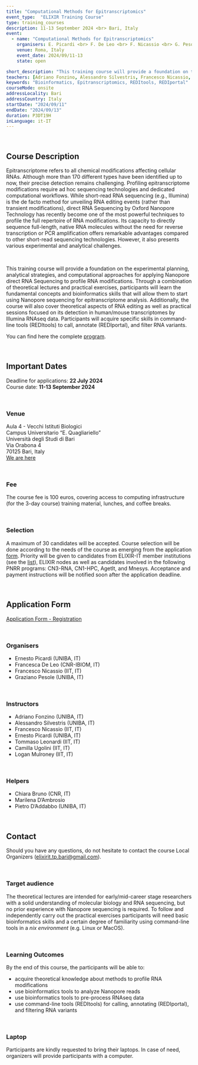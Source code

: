 ```yaml
---
title: "Computational Methods for Epitranscriptomics"
event_type:  "ELIXIR Training Course"
type: training_courses
description: 11-13 September 2024 <br> Bari, Italy
event:
  - name: "Computational Methods for Epitranscriptomics"
    organisers: E. Picardi <br> F. De Leo <br> F. Nicassio <br> G. Pesole
    venue: Roma, Italy
    event_date: 2024/09/11-13
    state: open

short_description: "This training course will provide a foundation on the experimental planning, analytical strategies, and computational approaches for applying Nanopore direct RNA Sequencing to profile RNA modifications."
teachers: [Adriano Fonzino, Alessandro Silvestris, Francesco Nicassio, Ernesto Picardi, Tommaso Leonardi, Camilla Ugolini, Logan Mulroney]
keywords: "Bioinformatics, Epitranscriptomics, REDItools, REDIportal"
courseMode: onsite
addressLocality: Bari
addressCountry: Italy
startDate: "2024/09/11"
endDate: "2024/09/13"
duration: P3DT19H
inLanguage: it-IT   
---
```


<br>

## Course Description

Epitranscriptome refers to all chemical modifications affecting cellular RNAs. Although more than 170 different types have been identified up to now, their precise detection remains challenging. Profiling epitranscriptome modifications require ad hoc sequencing technologies and dedicated computational workflows. While short-read RNA sequencing (e.g., Illumina) is the de facto method for unveiling RNA editing events (rather than transient modifications), direct RNA Sequencing by Oxford Nanopore Technology has recently become one of the most powerful techniques to profile the full repertoire of RNA modifications. Its capacity to directly sequence full-length, native RNA molecules without the need for reverse transcription or PCR amplification offers remarkable advantages compared to other short-read sequencing technologies. However, it also presents various experimental and analytical challenges.

<br>

This training course will provide a foundation on the experimental planning, analytical strategies, and computational approaches for applying Nanopore direct RNA Sequencing to profile RNA modifications. Through a combination of theoretical lectures and practical exercises, participants will learn the fundamental concepts and bioinformatics skills that will allow them to start using Nanopore sequencing for epitranscriptome analysis. Additionally, the course will also cover theoretical aspects of RNA editing as well as practical sessions focused on its detection in human/mouse transcriptomes by Illumina RNAseq data. Participants will acquire specific skills in command-line tools (REDItools) to call, annotate (REDIportal), and filter RNA variants.

You can find here the complete [program](https://docs.google.com/document/d/1dxu3OFrOvllSAV36AZqIyslyePhazyST/edit). 

<br>

## Important Dates

Deadline for applications: **22 July 2024** <br>
Course date: **11-13 September 2024** <br>

<br>

### Venue

Aula 4 - Vecchi Istituti Biologici<br>
Campus Universitario “E. Quagliariello”<br>
Università degli Studi di Bari<br>
Via Orabona 4<br>
70125 Bari, Italy<br>
[We are here](https://maps.app.goo.gl/VV2TKGsEBWaTTCqX9)

<br>

### Fee

The course fee is 100 euros, covering access to computing infrastructure (for the 3-day course) training material, lunches, and coffee breaks.

<br>

### Selection
A maximum of 30 candidates will be accepted. Course selection will be done according to the needs of the course as emerging from the application [form](https://docs.google.com/forms/d/e/1FAIpQLSco6bmrpJPmFrIeQxjuAIsyWQgXF2WjO6nPyvL1zOkNwPupNA/viewform). Priority will be given to candidates from ELIXIR-IT member institutions (see the [list](https://elixir-italy.org/about/)), ELIXIR nodes as well as candidates involved in the following PNRR programs: CN3-RNA, CN1-HPC, AgetIt, and Mnesys. 
Acceptance and payment instructions will be notified soon after the application deadline.

<br>

## Application Form
[Application Form - Registration](https://docs.google.com/forms/d/e/1FAIpQLSco6bmrpJPmFrIeQxjuAIsyWQgXF2WjO6nPyvL1zOkNwPupNA/viewform)

<br>

### Organisers
- Ernesto Picardi (UNIBA, IT)
- Francesca De Leo (CNR-IBIOM, IT)
- Francesco Nicassio (IIT, IT)
- Graziano Pesole (UNIBA, IT)

<br>

### Instructors
- Adriano Fonzino (UNIBA, IT)
- Alessandro Silvestris (UNIBA, IT)
- Francesco Nicassio (IIT, IT)
- Ernesto Picardi (UNIBA, IT)
- Tommaso Leonardi (IIT, IT)
- Camilla Ugolini (IIT, IT)
- Logan Mulroney (IIT, IT)


<br>

### Helpers
- Chiara Bruno (CNR, IT)
- Marilena D’Ambrosio
- Pietro D’Addabbo (UNIBA, IT)


<br>

## Contact
Should you have any questions, do not hesitate to contact the course Local Organizers ([elixirit.tp.bari@gmail.com](mailto:elixirit.tp.bari@gmail.com)).

<br>

### Target audience
The theoretical lectures are intended for early/mid-career stage researchers with a solid understanding of molecular biology and RNA sequencing, but no prior experience with Nanopore sequencing is required. To follow and independently carry out the practical exercises participants will need basic bioinformatics skills and a certain degree of familiarity using command-line tools in a *nix environment* (e.g. Linux or MacOS). 

<br>

### Learning Outcomes
By the end of this course, the participants will be able to:

- acquire theoretical knowledge about methods to profile RNA modifications
- use bioinformatics tools to analyze Nanopore reads
- use bioinformatics tools to pre-process RNAseq data
- use command-line tools (REDItools) for calling, annotating (REDIportal), and filtering RNA variants

<br>

### Laptop
Participants are kindly requested to bring their laptops. In case of need, organizers will provide participants with a computer.

<br>
